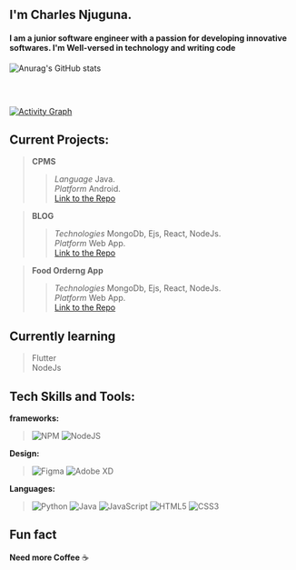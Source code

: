 ## I'm Charles Njuguna.
#### I am a junior software engineer with a passion for developing innovative softwares. I'm Well-versed in technology and writing code

![Anurag's GitHub stats](https://github-readme-stats.vercel.app/api?username=charlesncn&count_private=true&show_icons=true&theme=react)



<p align="center">
    <a href="https://github.com/charlesncn/github-readme-streak-stats">
        <img title="🔥 Get streak stats for your profile at git.io/streak-stats" alt="" src="https://github-readme-streak-stats.herokuapp.com/?user=charlesncn&theme=black-ice&hide_border=true&stroke=0000&background=060A0CD0"/>
    </a>
</p>
<br/>

<a href="https://github.com/charlesncn/github-readme-activity-graph"><img alt="Activity Graph" src="https://activity-graph.herokuapp.com/graph?username=charlesncn&bg_color=0D1117&color=5BCDEC&line=5BCDEC&point=FFFFFF&hide_border=true" /></a>

<!-- #56BCD9-->
## Current Projects:
> **CPMS**
>> *Language* Java.\
>> *Platform* Android.\
>> [Link to the Repo](https://github.com/charlesncn/CPMS)

> **BLOG**
>> *Technologies* MongoDb, Ejs, React, NodeJs.\
>> *Platform* Web App.\
>> [Link to the Repo](https://github.com/charlesncn/Mern_Blog)

> **Food Orderng App**
>> *Technologies* MongoDb, Ejs, React, NodeJs.\
>> *Platform* Web App.\
>> [Link to the Repo](https://github.com/charlesncn/food_ordering_mern)

## Currently learning
> Flutter\
> NodeJs

## Tech Skills and Tools:
**frameworks:**
> ![NPM](https://img.shields.io/badge/NPM-%23000000.svg?style=for-the-badge&logo=npm&logoColor=white)
> ![NodeJS](https://img.shields.io/badge/node.js-6DA55F?style=for-the-badge&logo=node.js&logoColor=white)

**Design:**
> ![Figma](https://img.shields.io/badge/figma-%23F24E1E.svg?style=for-the-badge&logo=figma&logoColor=white)
> ![Adobe XD](https://img.shields.io/badge/Adobe%20XD-470137?style=for-the-badge&logo=Adobe%20XD&logoColor=#FF61F6)

**Languages:**
> ![Python](https://img.shields.io/badge/python-3670A0?style=for-the-badge&logo=python&logoColor=ffdd54)
> ![Java](https://img.shields.io/badge/java-%23ED8B00.svg?style=for-the-badge&logo=java&logoColor=white)
> ![JavaScript](https://img.shields.io/badge/javascript-%23323330.svg?style=for-the-badge&logo=javascript&logoColor=%23F7DF1E)
> ![HTML5](https://img.shields.io/badge/html5-%23E34F26.svg?style=for-the-badge&logo=html5&logoColor=white)
> ![CSS3](https://img.shields.io/badge/css3-%231572B6.svg?style=for-the-badge&logo=css3&logoColor=white)





## Fun fact
**Need more Coffee** ☕



